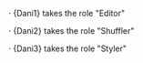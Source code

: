 · {Dani1} takes the role "Editor"

· {Dani2} takes the role "Shuffler"

· {Dani3} takes the role "Styler"
